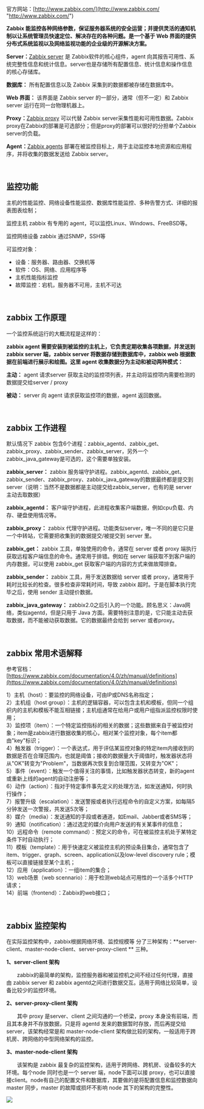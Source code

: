 

官方网站：[http://www.zabbix.com/](http://www.zabbix.com/ "http://www.zabbix.com/")  

**Zabbix 能监控各种网络参数，保证服务器系统的安全运营；并提供灵活的通知机制以让系统管理员快速定位、解决存在的各种问题。是一个基于 Web 界面的提供分布式系统监视以及网络监视功能的企业级的开源解决方案。**

**Server：**​[Zabbix server](https://www.zabbix.com/documentation/4.0/zh/manual/concepts/server) 是 Zabbix软件的核心组件，agent 向其报告可用性、系统完整性信息和统计信息。server也是存储所有配置信息、统计信息和操作信息的核心存储库。

**数据库：** 所有配置信息以及 Zabbix 采集到的数据都被存储在数据库中。

**Web 界面：** 该界面是 Zabbix server 的一部分，通常（但不一定）和 Zabbix server 运行在同一台物理机器上。

**Proxy：**​[Zabbix proxy](https://www.zabbix.com/documentation/4.0/zh/manual/concepts/proxy) 可以代替 Zabbix server采集性能和可用性数据。Zabbix proxy在Zabbix的部署是可选部分；但是proxy的部署可以很好的分担单个Zabbix server的负载。

**Agent：**​[Zabbix agents](https://www.zabbix.com/documentation/4.0/zh/manual/concepts/agent) 部署在被监控目标上，用于主动监控本地资源和应用程序，并将收集的数据发送给 Zabbix server。

‍

## 监控功能

主机的性能监控、网络设备性能监控、数据库性能监控、多种告警方式、详细的报表图表绘制；

监控主机 zabbix 有专用的 agent，可以监控Linux、Windows、FreeBSD等。

监控网络设备 zabbix 通过SNMP，SSH等

可监控对象：

- 设备：服务器、路由器、交换机等
- 软件：OS、网络、应用程序等
- 主机性能指标监控
- 故障监控：宕机，服务器不可用，主机不可达

‍

## zabbix 工作原理

一个监控系统运行的大概流程是这样的：

**zabbix agent  需要安装到被监控的主机上，它负责定期收集各项数据，并发送到 zabbix server 端，zabbix server  将数据存储到数据库中，zabbix web 根据数据在前端进行展示和绘图。这里 agent 收集数据分为主动和被动两种模式：**

**主动：** agent 请求server 获取主动的监控项列表，并主动将监控项内需要检测的数据提交给server / proxy

**被动：** server 向 agent 请求获取监控项的数据，agent 返回数据。

‍

## zabbix 工作进程

默认情况下 zabbix 包含6个进程：zabbix_agentd、zabbix_get、zabbix_proxy、zabbix_sender、zabbix_server，另外一个zabbix_java_gateway是可选的，这个需要单独安装。

**zabbix_server：** zabbix  服务端守护进程。zabbix_agentd、zabbix_get、zabbix_sender、zabbix_proxy、zabbix_java_gateway的数据最终都是提交到server（说明：当然不是数据都是主动提交给zabbix_server，也有的是  server 主动去取数据）

**zabbix_agentd：** 客户端守护进程，此进程收集客户端数据，例如cpu负载、内存、硬盘使用情况等。

**zabbix_proxy：** zabbix 代理守护进程。功能类似server，唯一不同的是它只是一个中转站，它需要把收集到的数据提交/被提交到 server 里。

**zabbix_get：** zabbix 工具，单独使用的命令，通常在 server 或者 proxy 端执行获取远程客户端信息的命令。通常用于排错。例如在 server 端获取不到客户端的内存数据，可以使用 zabbix_get 获取客户端的内容的方式来做故障排查。

**zabbix_sender：** zabbix 工具，用于发送数据给 server 或者 proxy，通常用于耗时比较长的检查。很多检查非常耗时间，导致 zabbix 超时。于是在脚本执行完毕之后，使用 sender 主动提价数据。

**zabbix_java_gateway：** zabbix2.0之后引入的一个功能。顾名思义：Java网络，类似agentd，但是只用于 Java 方面。需要特别注意的是，它只能主动去获取数据，而不能被动获取数据。它的数据最终会给到 server 或者proxy。

‍

## zabbix 常用术语解释

参考官档：[https://www.zabbix.com/documentation/4.0/zh/manual/definitions](https://www.zabbix.com/documentation/4.0/zh/manual/definitions)

1）主机（host）：要监控的网络设备，可由IP或DNS名称指定；  
2）主机组（host group）：主机的逻辑容器，可以包含主机和模板，但同一个组织内的主机和模板不能互相链接；主机组通常在给用户或用户组指派监控权限时使用；  
3）监控项（item）：一个特定监控指标的相关的数据；这些数据来自于被监控对象；item是zabbix进行数据收集的核心，相对某个监控对象，每个item都由"key"标识；  
4）触发器（trigger）：一个表达式，用于评估某监控对象的特定item内接收到的数据是否在合理范围内，也就是阈值；接收的数据量大于阈值时，触发器状态将从"OK"转变为"Problem"，当数据再次恢复到合理范围，又转变为"OK"；  
5）事件（event）：触发一个值得关注的事情，比如触发器状态转变，新的agent或重新上线的agent的自动注册等；  
6）动作（action）：指对于特定事件事先定义的处理方法，如发送通知，何时执行操作；  
7）报警升级（escalation）：发送警报或者执行远程命令的自定义方案，如每隔5分钟发送一次警报，共发送5次等；  
8）媒介（media）：发送通知的手段或者通道，如Email、Jabber或者SMS等；  
9）通知（notification）：通过选定的媒介向用户发送的有关某事件的信息；  
10）远程命令（remote command）：预定义的命令，可在被监控主机处于某特定条件下时自动执行；  
11）模板（template）：用于快速定义被监控主机的预设条目集合，通常包含了item、trigger、graph、screen、application以及low-level discovery rule；模板可以直接链接至某个主机；  
12）应用（application）：一组item的集合；  
13）web场景（web scennario）：用于检测web站点可用性的一个活多个HTTP请求；  
14）前端（frontend）：Zabbix的web接口；

‍

## zabbix 监控架构

在实际监控架构中，zabbix根据网络环境、监控规模等 分了三种架构：**server-client、master-node-client、server-proxy-client ** 三种。

**1、server-client 架构**

　　zabbix的最简单的架构，监控服务器和被监控机之间不经过任何代理，直接由 zabbix server 和 zabbix agentd之间进行数据交互。适用于网络比较简单，设备比较少的监控环境。

**2、server-proxy-client 架构**

　　其中 proxy 是server、client 之间沟通的一个桥梁，proxy 本身没有前端，而且其本身并不存放数据，只是将  agentd 发来的数据暂时存放，而后再提交给server，该架构经常是和 master-node-client  架构做比较的架构，一般适用于跨机房、跨网络的中型网络架构的监控。

**3、master-node-client 架构**

　　该架构是 zabbix 最复杂的监控架构，适用于跨网络、跨机房、设备较多的大环境。每个node 同时也是一个 server  端，node下面可以接 proxy，也可以直接接client。node有自己的配置文件和数据库，其要做的是将配置信息和监控数据向 master  同步，master 的故障或损坏不影响 node 其下的架构的完整性。

![](net-img-1210730-20190509123042995-444551551-20230728100541-x8y7i3x.png)
